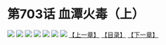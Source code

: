 # 第703话 血潭火毒（上）
![](https://mhpic.xiaomingtaiji.net/comic/D/斗破苍穹拆分版/703话/1.jpg-zymk.middle.webp)
![](https://mhpic.xiaomingtaiji.net/comic/D/斗破苍穹拆分版/703话/2.jpg-zymk.middle.webp)
![](https://mhpic.xiaomingtaiji.net/comic/D/斗破苍穹拆分版/703话/3.jpg-zymk.middle.webp)
![](https://mhpic.xiaomingtaiji.net/comic/D/斗破苍穹拆分版/703话/4.jpg-zymk.middle.webp)
![](https://mhpic.xiaomingtaiji.net/comic/D/斗破苍穹拆分版/703话/5.jpg-zymk.middle.webp)
![](https://mhpic.xiaomingtaiji.net/comic/D/斗破苍穹拆分版/703话/6.jpg-zymk.middle.webp)
![](https://mhpic.xiaomingtaiji.net/comic/D/斗破苍穹拆分版/703话/7.jpg-zymk.middle.webp)
[【上一章】](./704.md)
[【目录】](./README.md)
[【下一章】](./706.md)
